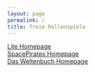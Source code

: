 ```yaml
---
layout: page
permalink: /
title: freie Rollenspiele
---
```


<div class="row row-cols-1 row-cols-md-2 g-4">
    <div class="col">
        <div class="card mb-3 bg-lite">
            <div class="card-body card-body-lite"></div>
            <div class="card-footer d-flex justify-content-center">
                <a href="https://lite.jcgames.de" class="text-light">Lite Homepage</a>
            </div>
        </div>
    </div>
    <div class="col">
        <div class="card mb-3 bg-spacepirates">
            <div class="card-body card-body-spacepirates"></div>
            <div class="card-footer d-flex justify-content-center">
                <a href="https://jcgames.de/spacepirates/" class="text-light">SpacePirates Homepage</a>
            </div>
        </div>
    </div>
    <div class="col">
        <div class="card mb-3 bg-weltenbuch">
            <div class="card-body card-body-weltenbuch"></div>
            <div class="card-footer d-flex justify-content-center">
                <a href="https://jcgames.de/weltenbuch/" class="text-light">Das Weltenbuch Homepage</a>
            </div>
        </div>
    </div>
</div>
